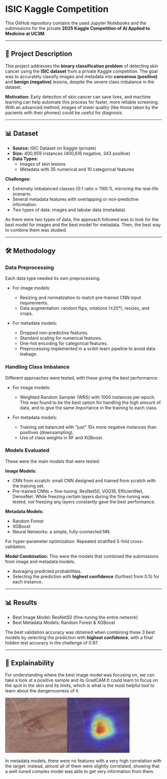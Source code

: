# ISIC Kaggle Competition

This GitHub repository contains the used Jupyter Notebooks and the submissions for the private **2025 Kaggle Competition of AI Applied to Medicine at UC3M**.

---

## 📖 Project Description
This project addresses the **binary classification problem** of detecting skin cancer using the **ISIC dataset** from a private Kaggle competition. The goal was to accurately classify images and metadata into **cancerous (positive)** and **benign (negative)** lesions, despite the severe class imbalance in the dataset.

**Motivation:** Early detection of skin cancer can save lives, and machine learning can help automate this process for faster, more reliable screening. With an advanced method, images of lower quality (like those taken by the pacients with their phones) could be useful for diagnosis.

---

## 📊 Dataset
- **Source:** ISIC Dataset on Kaggle (private)
- **Size:** 400,959 instances (400,616 negative, 343 positive)  
- **Data Types:**  
  - Images of skin lesions  
  - Metadata with 35 numerical and 10 categorical features  

**Challenges:**  
- Extremely imbalanced classes (0:1 ratio ≈ 1165:1), mirroring the real-life scenario.
- Several metadata features with overlapping or non-predictive information.
- Two types of data: images and tabular data (metadata).

As there were two types of data, the approach followed was to look for the best model for images and the best model for metadata. Then, the best way to combine them was studied.

---

## 🛠 Methodology

### Data Preprocessing

Each data type needed its own preprocessing.

- For image models:
  - Resizing and normalization to match pre-trained CNN input requirements.
  - Data augmentation: random flips, rotations (±20°), resizes, and crops.

- For metadata models:
  - Dropped non-predictive features.
  - Standard scaling for numerical features.
  - One-hot encoding for categorical features.
  - Preprocessing implemented in a scikit-learn pipeline to avoid data leakage.

### **Handling Class Imbalance**

Different approaches were tested, with these giving the best performance:

- For image models:
  - Weighted Random Sampler (WRS) with 1000 instances per epoch. This was found to be the best option for handling the high amount of data, and to give the same importance in the training to each class.

- For metadata models:
  - Training set balanced with "just" 10x more negative instances than positives (downsampling).
  - Use of class weights in RF and XGBoost.


### Models Evaluated

These were the main models that were tested:

**Image Models:**
- CNN from scratch: small CNN designed and trained from scratch with the training set.
- Pre-trained CNNs + fine-tuning: ResNet50, VGG16, EfficientNet, DenseNet. While freezing certain layers during the fine-tuning was tested, not freezing any layers constantly gave the best performance.

**Metadata Models:**
- Random Forest
- XGBoost
- Neural Networks: a simple, fully-connected NN.

For hyper-parameter optimization: Repeated stratified 5-fold cross-validation.

**Model Combination:** This were the models that combined the submissions from image and metadata models.
- Averaging predicted probabilities.
- Selecting the prediction with **highest confidence** (furthest from 0.5) for each instance.

---

## 📊 Results

- Best Image Model: ResNet50 (fine-tuning the entire network)
- Best Metadata Models: Random Forest & XGBoost

The best validation accuracy was obtained when combining these 3 best models by selecting the prediction with **highest confidence**, with a final hidden test accuracy in the challenge of 0.97.

---

## 💬 Explainability

For understanding where the best image model was focusing on, we can take a look at a positive sample and its GradCAM.It could learn to focus on the spot in the skin and its limits, which is what is the most helpful tool to learn about the dangerousness of it.

<img src="images/grad_cam.png" alt="GradCAM of positive sample image" width="400"/>

In metadata models, there were no features with a very high correlation with the target: instead, almost all of them were slightly correlated, showing that a well-tuned complex model was able to get very information from them.
